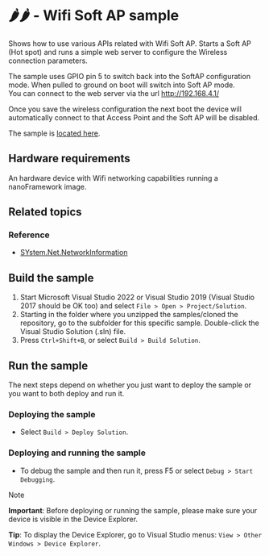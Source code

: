 # 🌶️🌶️ - Wifi Soft AP sample

Shows how to use various APIs related with Wifi Soft AP. Starts a Soft AP (Hot spot) and runs a simple web server to configure the Wireless connection parameters.

The sample uses GPIO pin 5 to switch back into the SoftAP configuration mode. When pulled to ground on boot will switch into Soft AP mode.  
You can connect to the web server via the url <http://192.168.4.1/>

Once you save the wireless configuration the next boot the device will automatically connect to that Access Point
and the Soft AP will be disabled.

The sample is [located here](./).

## Hardware requirements

An hardware device with Wifi networking capabilities running a nanoFramework image.

## Related topics

### Reference

- [SYstem.Net.NetworkInformation](http://docs.nanoframework.net/api/System.Net.NetworkInformation.html)

## Build the sample

1. Start Microsoft Visual Studio 2022 or Visual Studio 2019 (Visual Studio 2017 should be OK too) and select `File > Open > Project/Solution`.
1. Starting in the folder where you unzipped the samples/cloned the repository, go to the subfolder for this specific sample. Double-click the Visual Studio Solution (.sln) file.
1. Press `Ctrl+Shift+B`, or select `Build > Build Solution`.

## Run the sample

The next steps depend on whether you just want to deploy the sample or you want to both deploy and run it.

### Deploying the sample

- Select `Build > Deploy Solution`.

### Deploying and running the sample

- To debug the sample and then run it, press F5 or select `Debug > Start Debugging`.

> [!NOTE]
>
> **Important**: Before deploying or running the sample, please make sure your device is visible in the Device Explorer.
>
> **Tip**: To display the Device Explorer, go to Visual Studio menus: `View > Other Windows > Device Explorer`.
